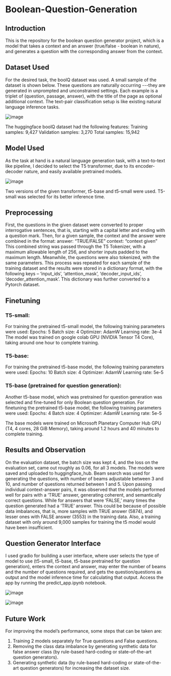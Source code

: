 # Boolean-Question-Generation

## Introduction
This is the repository for the boolean question generator project, which is a model that takes a context and an answer (true/false - boolean in nature), and generates a question with the corresponding answer from the context. 

## Dataset Used
For the desired task, the boolQ dataset was used. A small sample of the dataset is shown below. These questions are naturally occurring ---they are generated in unprompted and unconstrained settings. Each example is a triplet of (question, passage, answer), with the title of the page as optional additional context. The text-pair classification setup is like existing natural language inference tasks.

![image](https://user-images.githubusercontent.com/77911251/226426003-636190ab-314c-4baa-b359-e612987dc8af.png)

The huggingface boolQ dataset had the following features:
Training samples: 9,427
Validation samples: 3,270
Total samples: 15,942


## Model Used
As the task at hand is a natural language generation task, with a text-to-text like pipeline, I decided to select the T5 transformer, due to its encoder-decoder nature, and easily available pretrained models. 

![image](https://user-images.githubusercontent.com/77911251/226426131-3a71faa2-6789-41d4-8ab5-c0f79aef3e0b.png)
 
Two versions of the given transformer, t5-base and t5-small were used. T5-small was selected for its better inference time.


## Preprocessing
First, the questions in the given dataset were converted to proper interrogative sentences, that is, starting with a capital letter and ending with a question mark. Then, for a given sample, the context and the answer were combined in the format:
answer: “TRUE/FALSE” context: “context given”
This combined string was passed through the T5 Tokenizer, with a maximum allowable length of 256, and shorter inputs padded to the maximum length. Meanwhile, the questions were also tokenized, with the same parameters. This process was repeated for each sample of the training dataset and the results were stored in a dictionary format, with the following keys – ‘input_ids’, ‘attention_mask’, ‘decoder_input_ids’, ‘decoder_attention_mask’. This dictionary was further converted to a Pytorch dataset.


## Finetuning
### T5-small:
For training the pretrained t5-small model, the following training parameters were used:
Epochs: 5
Batch size: 4
Optimizer: AdamW
Learning rate: 3e-4
The model was trained on google colab GPU (NVIDIA Tensor T4 Core), taking around one hour to complete training.
### T5-base:
For training the pretrained t5-base model, the following training parameters were used:
Epochs: 10
Batch size: 4
Optimizer: AdamW
Learning rate: 5e-5
### T5-base (pretrained for question generation):
Another t5-base model, which was pretrained for question generation was selected and fine-tuned for only Boolean question generation. For finetuning the pretrained t5-base model, the following training parameters were used:
Epochs: 4
Batch size: 4
Optimizer: AdamW
Learning rate: 5e-5

The base models were trained on Microsoft Planetary Computer Hub GPU (T4, 4 cores, 28 GiB Memory), taking around 1.2 hours and 40 minutes to complete training.


## Results and Observation
On the evaluation dataset, the batch size was kept 4, and the loss on the evaluation set, came out roughly as 0.06, for all 3 models. The models were saved and uploaded to huggingface_hub. Beam search was used for generating the questions, with number of beams adjustable between 3 and 10, and number of questions returned between 1 and 5. Upon passing individual context-answer pairs, it was observed that the models performed well for pairs with a ‘TRUE’ answer, generating coherent, and semantically correct questions. While for answers that were ‘FALSE,’ many times the question generated had a ‘TRUE’ answer. This could be because of possible data imbalances, that is, more samples with TRUE answer (5874), and lesser ones with FALSE answer (3553) in the training data. Also, a training dataset with only around 9,000 samples for training the t5 model would have been insufficient.


## Question Generator Interface
I used gradio for building a user interface, where user selects the type of model to use (t5-small, t5-base, t5-base pretrained for question generation), enters the context and answer, may enter the number of beams and the number of questions required, and gets the question/questions as output and the model inference time for calculating that output. Access the app by running the predict_app.ipynb notebook.

![image](https://user-images.githubusercontent.com/77911251/226426767-b88708ac-11ef-44f6-91c8-29a55634e3bd.png)

![image](https://user-images.githubusercontent.com/77911251/226426809-c88ea356-b01e-4c17-9d64-59efae6c9d8f.png)


## Future Work
For improving the model’s performance, some steps that can be taken are:
1.	Training 2 models separately for True questions and False questions. 
2.	Removing the class data imbalance by generating synthetic data for false answer class (by rule-based hard-coding or state-of-the-art question generators).
3.	Generating synthetic data (by rule-based hard-coding or state-of-the-art question generators) for increasing the dataset size.



